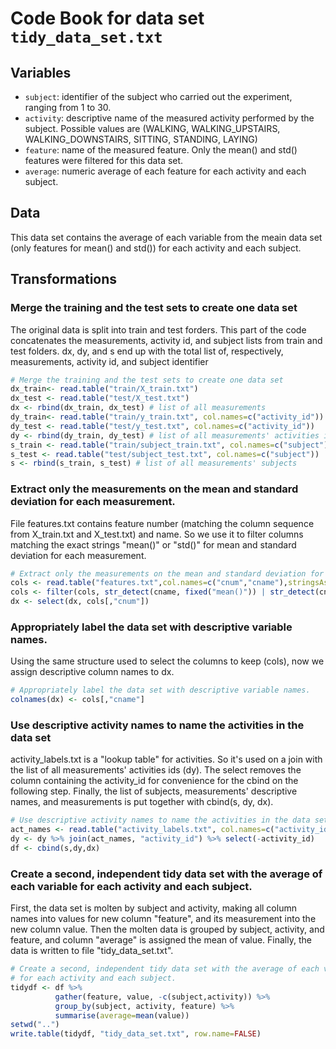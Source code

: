 # Code Book for data set `tidy_data_set.txt`  

## Variables

* `subject`: identifier of the subject who carried out the experiment, ranging from 1 to 30. 
* `activity`: descriptive name of the measured activity performed by the subject. Possible values are (WALKING, WALKING_UPSTAIRS, WALKING_DOWNSTAIRS, SITTING, STANDING, LAYING)
* `feature`: name of the measured feature. Only the mean() and std() features were filtered for this data set. 
* `average`: numeric average of each feature for each activity and each subject.


## Data

This data set contains the average of each variable from the meain data set (only features for mean() and std()) for each activity and each subject.

## Transformations

### Merge the training and the test sets to create one data set
The original data is split into train and test forders. This part of the code concatenates the measurements, activity id, and subject lists from train and test folders. 
dx, dy, and s end up with the total list of, respectively, measurements, activity id, and subject identifier
```r
# Merge the training and the test sets to create one data set
dx_train<- read.table("train/X_train.txt")
dx_test <- read.table("test/X_test.txt")
dx <- rbind(dx_train, dx_test) # list of all measurements
dy_train<- read.table("train/y_train.txt", col.names=c("activity_id"))
dy_test <- read.table("test/y_test.txt", col.names=c("activity_id"))
dy <- rbind(dy_train, dy_test) # list of all measurements' activities ids
s_train <- read.table("train/subject_train.txt", col.names=c("subject"))
s_test <- read.table("test/subject_test.txt", col.names=c("subject"))
s <- rbind(s_train, s_test) # list of all measurements' subjects 
```

### Extract only the measurements on the mean and standard deviation for each measurement. 
File features.txt contains feature number (matching the column sequence from X_train.txt and X_test.txt) and name. So we use it to filter columns matching the exact strings "mean()" or "std()" for mean and standard deviation for each measurement.
```r
# Extract only the measurements on the mean and standard deviation for each measurement. 
cols <- read.table("features.txt",col.names=c("cnum","cname"),stringsAsFactors=FALSE)
cols <- filter(cols, str_detect(cname, fixed("mean()")) | str_detect(cname, fixed("std()")))
dx <- select(dx, cols[,"cnum"]) 
```

### Appropriately label the data set with descriptive variable names. 
Using the same structure used to select the columns to keep (cols), now we assign descriptive column names to dx.
```r
# Appropriately label the data set with descriptive variable names. 
colnames(dx) <- cols[,"cname"]
```

### Use descriptive activity names to name the activities in the data set
activity_labels.txt is a "lookup table" for activities. So it's used on a join with the list of all measurements' activities ids (dy). The select removes the column containing the activity_id for convenience for the cbind on the following step.
Finally, the list of subjects, measurements' descriptive names, and measurements is put together with cbind(s, dy, dx).
```r
# Use descriptive activity names to name the activities in the data set
act_names <- read.table("activity_labels.txt", col.names=c("activity_id", "activity"))
dy <- dy %>% join(act_names, "activity_id") %>% select(-activity_id)
df <- cbind(s,dy,dx)  
```

### Create a second, independent tidy data set with the average of each variable for each activity and each subject.
First, the data set is molten by subject and activity, making all column names into values for new column "feature", and its measurement into the new column value. Then the molten data is grouped by subject, activity, and feature, and column "average" is assigned the mean of value. Finally, the data is written to file "tidy_data_set.txt".
```r
# Create a second, independent tidy data set with the average of each variable 
# for each activity and each subject.
tidydf <- df %>% 
          gather(feature, value, -c(subject,activity)) %>% 
          group_by(subject, activity, feature) %>%
          summarise(average=mean(value))
setwd("..")
write.table(tidydf, "tidy_data_set.txt", row.name=FALSE)
```

